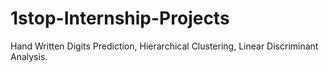 # 1stop-Internship-Projects
Hand Written Digits Prediction, Hierarchical Clustering, Linear Discriminant Analysis.
